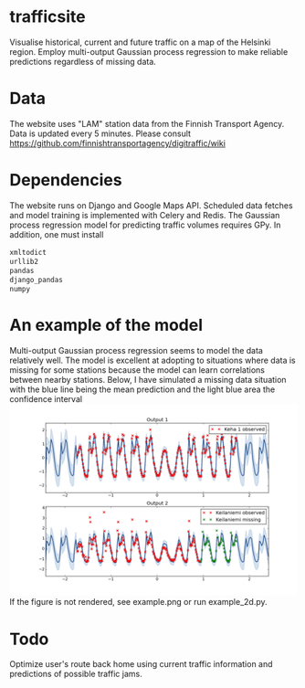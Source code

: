 # trafficsite
Visualise historical, current and future traffic on a map of the Helsinki region. Employ multi-output Gaussian process regression to make reliable predictions regardless of missing data.

# Data
The website uses "LAM" station data from the Finnish Transport Agency. Data is updated every 5 minutes. Please consult https://github.com/finnishtransportagency/digitraffic/wiki

# Dependencies
The website runs on Django and Google Maps API. Scheduled data fetches and model training is implemented with Celery and Redis. The Gaussian process regression model for predicting traffic volumes requires GPy. In addition, one must install
```
xmltodict
urllib2
pandas
django_pandas
numpy
```

# An example of the model
Multi-output Gaussian process regression seems to model the data relatively well. The model is excellent at adopting to situations where data is missing for some stations because the model can learn correlations between nearby stations. Below, I have simulated a missing data situation with the blue line being the mean prediction and the light blue area the confidence interval
![Example](example.png?raw=true "Example")
If the figure is not rendered, see example.png or run example_2d.py.

# Todo
Optimize user's route back home using current traffic information and predictions of possible traffic jams. 

